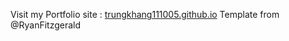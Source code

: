 Visit my Portfolio site : [trungkhang111005.github.io](https://trungkhang111005.github.io/)
Template from @RyanFitzgerald
